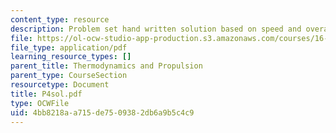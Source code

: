 ```yaml
---
content_type: resource
description: Problem set hand written solution based on speed and overall efficiency.
file: https://ol-ocw-studio-app-production.s3.amazonaws.com/courses/16-01-unified-engineering-i-ii-iii-iv-fall-2005-spring-2006/4bb8218aa715de7509382db6a9b5c4c9_P4sol.pdf
file_type: application/pdf
learning_resource_types: []
parent_title: Thermodynamics and Propulsion
parent_type: CourseSection
resourcetype: Document
title: P4sol.pdf
type: OCWFile
uid: 4bb8218a-a715-de75-0938-2db6a9b5c4c9
---
```


